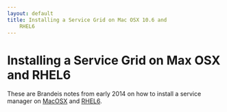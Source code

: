 ```yaml
---
layout: default
title: Installing a Service Grid on Mac OSX 10.6 and
    RHEL6
---
```


# Installing a Service Grid on Max OSX and RHEL6

These are Brandeis notes from early 2014 on how to install a service manager on [MacOSX](00-readme-osx.html) and [RHEL6](00-readme-rhel.html).
